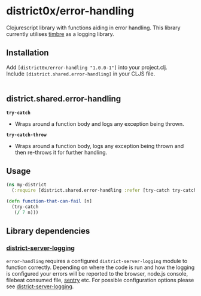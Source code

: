 # district0x/error-handling

<!-- [![Build Status](https://travis-ci.org/district0x/error-handling.svg?branch=master)](https://travis-ci.org/district0x/error-handling) -->

Clojurescript library with functions aiding in error handling. This library currently utilises [timbre](https://github.com/ptaoussanis/timbre) as a logging library.

## Installation
Add `[district0x/error-handling "1.0.0-1"]` into your project.clj. <br>
Include `[district.shared.error-handling]` in your CLJS file. <br>
<br>

## district.shared.error-handling
**`try-catch`** <br>
* Wraps around a function body and logs any exception being thrown.

**`try-catch-throw`**
* Wraps around a function body, logs any exception being thrown and then re-throws it for further handling.

## Usage

```clojure
(ns my-district
  (:require [district.shared.error-handling :refer [try-catch try-catch-throw]]))

(defn function-that-can-fail [n]
  (try-catch
   (/ 7 n)))
```

## Library dependencies

### [district-server-logging](https://github.com/district0x/district-server-logging)
`error-handling` requires a configured `district-server-logging` module to function correctly.
Depending on where the code is run and how the logging is configured your errors will be reported to the browser, node.js console, filebeat consumed file, [sentry](https://sentry.io) etc.
For possible configuration options please see [district-server-logging](https://github.com/district0x/district-server-logging). <br>
